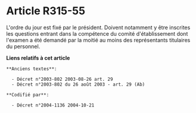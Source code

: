 # Article R315-55

L'ordre du jour est fixé par le président. Doivent notamment y être inscrites les questions entrant dans la compétence du
comité d'établissement dont l'examen a été demandé par la moitié au moins des représentants titulaires du personnel.

**Liens relatifs à cet article**

	**Anciens textes**:

	  - Décret n°2003-802 2003-08-26 art. 29
	  - Décret n°2003-802 du 26 août 2003 - art. 29 (Ab)

	**Codifié par**:

	  - Décret n°2004-1136 2004-10-21
